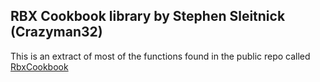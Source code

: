 ## RBX Cookbook library by Stephen Sleitnick (Crazyman32)
This is an extract of most of the functions found in the public repo called [RbxCookbook](https://github.com/Sleitnick/RbxCookbook)
